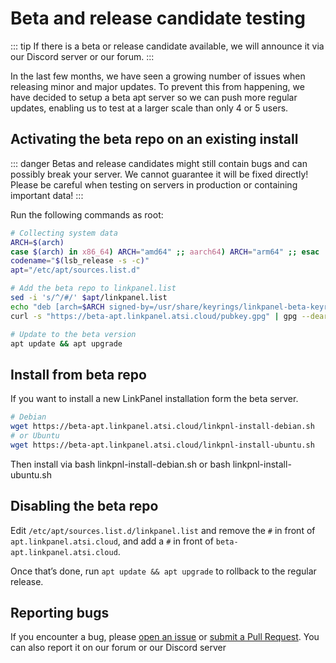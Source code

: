 # Beta and release candidate testing

::: tip
If there is a beta or release candidate available, we will announce it via our Discord server or our forum.
:::

In the last few months, we have seen a growing number of issues when releasing minor and major updates. To prevent this from happening, we have decided to setup a beta apt server so we can push more regular updates, enabling us to test at a larger scale than only 4 or 5 users.

## Activating the beta repo on an existing install

::: danger
Betas and release candidates might still contain bugs and can possibly break your server. We cannot guarantee it will be fixed directly! Please be careful when testing on servers in production or containing important data!
:::

Run the following commands as root:

```bash
# Collecting system data
ARCH=$(arch)
case $(arch) in x86_64) ARCH="amd64" ;; aarch64) ARCH="arm64" ;; esac
codename="$(lsb_release -s -c)"
apt="/etc/apt/sources.list.d"

# Add the beta repo to linkpanel.list
sed -i 's/^/#/' $apt/linkpanel.list
echo "deb [arch=$ARCH signed-by=/usr/share/keyrings/linkpanel-beta-keyring.gpg] https://beta-apt.linkpanel.atsi.cloud/ $codename main" >> $apt/linkpanel.list
curl -s "https://beta-apt.linkpanel.atsi.cloud/pubkey.gpg" | gpg --dearmor | tee /usr/share/keyrings/linkpanel-beta-keyring.gpg > /dev/null 2>&1

# Update to the beta version
apt update && apt upgrade
```

## Install from beta repo

If you want to install a new LinkPanel installation form the beta server.

```bash
# Debian
wget https://beta-apt.linkpanel.atsi.cloud/linkpnl-install-debian.sh
# or Ubuntu
wget https://beta-apt.linkpanel.atsi.cloud/linkpnl-install-ubuntu.sh
```

Then install via bash linkpnl-install-debian.sh or bash linkpnl-install-ubuntu.sh

## Disabling the beta repo

Edit `/etc/apt/sources.list.d/linkpanel.list` and remove the `#` in front of `apt.linkpanel.atsi.cloud`, and add a `#` in front of `beta-apt.linkpanel.atsi.cloud`.

Once that’s done, run `apt update && apt upgrade` to rollback to the regular release.

## Reporting bugs

If you encounter a bug, please [open an issue](https://github.com/ATSiCorp/LinkPanel-V3/issues/new/choose) or [submit a Pull Request](https://github.com/ATSiCorp/LinkPanel-V3/pulls). You can also report it on our forum or our Discord server
